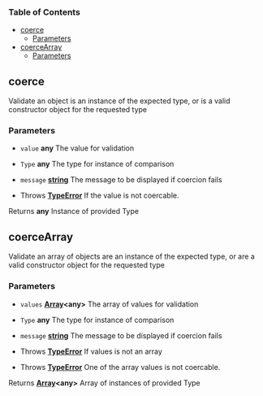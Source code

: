 <!-- Generated by documentation.js. Update this documentation by updating the source code. -->

### Table of Contents

-   [coerce][1]
    -   [Parameters][2]
-   [coerceArray][3]
    -   [Parameters][4]

## coerce

Validate an object is an instance of the expected type, or is a valid constructor object for the requested type

### Parameters

-   `value` **any** The value for validation
-   `Type` **any** The type for instance of comparison
-   `message` **[string][5]** The message to be displayed if coercion fails


-   Throws **[TypeError][6]** If the value is not coercable.

Returns **any** Instance of provided Type

## coerceArray

Validate an array of objects are an instance of the expected type, or are a valid constructor object for the requested type

### Parameters

-   `values` **[Array][7]&lt;any>** The array of values for validation
-   `Type` **any** The type for instance of comparison
-   `message` **[string][5]** The message to be displayed if coercion fails


-   Throws **[TypeError][6]** If values is not an array
-   Throws **[TypeError][6]** One of the array values is not coercable.

Returns **[Array][7]&lt;any>** Array of instances of provided Type

[1]: #coerce

[2]: #parameters

[3]: #coercearray

[4]: #parameters-1

[5]: https://developer.mozilla.org/docs/Web/JavaScript/Reference/Global_Objects/String

[6]: https://developer.mozilla.org/docs/Web/JavaScript/Reference/Global_Objects/TypeError

[7]: https://developer.mozilla.org/docs/Web/JavaScript/Reference/Global_Objects/Array
